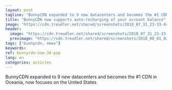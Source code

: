 ```yaml
---
layout: post
tagline: "BunnyCDN expanded to 9 new datacenters and becomes the #1 CDN in Oceania, now focuses on the United States"
title: "BunnyCDN now supports auto-recharging of your account balance"
image: "https://cdn.treudler.net/shared/screenshots/2018_07_31_23-33-44_GNzC313NVkKZtdVqOC5Z.png"
header:
  image: "https://cdn.treudler.net/shared/screenshots/2018_07_31_23-33-44_GNzC313NVkKZtdVqOC5Z.png"
  previmage: "https://cdn.treudler.net/shared/screenshots/2018_08_01_02-13-54_y2YKpyH5EViMc2cA7uXW.png"
tags: ["bunnycdn, news"]
keywords:
ref: bunnycdn-now-34-pop
lang: en
categories: acticles
---
```


BunnyCDN expanded to 9 new datacenters and becomes the #1 CDN in Oceania, now focuses on the United States